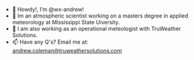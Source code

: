 - 👋 Howdy!, I’m @wx-andrew!
- 👀 Im an atmospheric scientist working on a masters degree in applied meteorology at Mississippi State Uiversity.
- 💞️ I am also working as an operational meteologist with TruWeather Solutions.
- 📫 Have any Q's? Email me at: andrew.coleman@truweathersolutions.com

<!---
wx-andrew/wx-andrew is a ✨ special ✨ repository because its `README.md` (this file) appears on your GitHub profile.
You can click the Preview link to take a look at your changes.
--->
